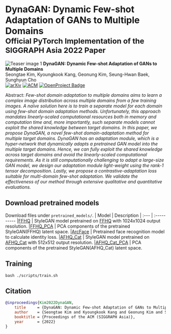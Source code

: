 # DynaGAN: Dynamic Few-shot Adaptation of GANs to Multiple Domains <br><sub>Official PyTorch Implementation of the SIGGRAPH Asia 2022 Paper</sub>
![Teaser image 1](srcs/teaser.png)
**DynaGAN: Dynamic Few-shot Adaptation of GANs to Multiple Domains**<br>
Seongtae Kim, Kyoungkook Kang, Geonung Kim, Seung-Hwan Baek, Sunghyun Cho<br>
[![arXiv](https://img.shields.io/static/v1?style=for-the-badge&message=arXiv&color=B31B1B&logo=arXiv&logoColor=FFFFFF&label=
)](https://arxiv.org/abs/2211.14554)
[![ACM](https://img.shields.io/static/v1?style=for-the-badge&message=ACM&color=0085CA&logo=ACM&logoColor=FFFFFF&label=)](https://dl.acm.org/doi/abs/10.1145/3550469.3555416)
[![OpenProject Badge](https://img.shields.io/badge/Project%20Page-E2638D?logo=openproject&logoColor=fff&style=for-the-badge)](https://bluegorae.github.io/dynagan/)

Abstract: *Few-shot domain adaptation to multiple domains aims to learn a complex image distribution across multiple domains from a few training images. A naïve solution here is to train a separate model for each domain using few-shot domain adaptation methods. Unfortunately, this approach mandates linearly-scaled computational resources both in memory and computation time and, more importantly, such separate models cannot exploit the shared knowledge between target domains. In this paper, we propose DynaGAN, a novel few-shot domain-adaptation method for multiple target domains. DynaGAN has an adaptation module, which is a hyper-network that dynamically adapts a pretrained GAN model into the multiple target domains. Hence, we can fully exploit the shared knowledge across target domains and avoid the linearly-scaled computational requirements. As it is still computationally challenging to adapt a large-size GAN model, we design our adaptation module light-weight using the rank-1 tensor decomposition. Lastly, we propose a contrastive-adaptation loss suitable for multi-domain few-shot adaptation. We validate the effectiveness of our method through extensive qualitative and quantitative evaluations.*

## Download pretrained models
Download files under `pretrained_models/`.
| Model | Description
| :--- | :----------
|[FFHQ](https://drive.google.com/file/d/1XQabKtkpMltyZkFYidX4jd8Zrii5eTyI/view?usp=sharing) | StyleGAN model pretrained on [FFHQ](https://github.com/NVlabs/ffhq-dataset) with 1024x1024 output resolution.
|[FFHQ_PCA](https://drive.google.com/file/d/13b81CBny0VgxWJWWEylNJkNbXuQ512ug/view?usp=sharing) | PCA components of the pretrained StyleGAN(FFHQ) latent space.
|[ArcFace](https://drive.google.com/file/d/1bwcB_AvbD0_qHGUoQCxzbp2wEurhjD4c/view?usp=sharing) | Pretrained face recognition model to calculate identity loss.
|[AFHQ_Cat](https://drive.google.com/file/d/17K_U0IKaVKoQT4lJ6zf1h6ijfmrHSB7B/view?usp=sharing) | StyleGAN model pretrained on [AFHQ_Cat](https://github.com/clovaai/stargan-v2) with 512x512 output resolution.
|[AFHQ_Cat_PCA](https://drive.google.com/file/d/1_JiWz-8eiki-LFFF0Aerf8GpM6mpjpYR/view?usp=share_link) | PCA components of the pretrained StyleGAN(AFHQ_Cat) latent space.

## Training
```shell
bash ./scripts/train.sh
```

## Citation

```bibtex
@inproceedings{Kim2022DynaGAN,
    title     = {DynaGAN: Dynamic Few-shot Adaptation of GANs to Multiple Domains},
    author    = {Seongtae Kim and Kyoungkook Kang and Geonung Kim and Seung-Hwan Baek and Sunghyun Cho},
    booktitle = {Proceedings of the ACM (SIGGRAPH Asia)},
    year      = {2022}
}
``` 
